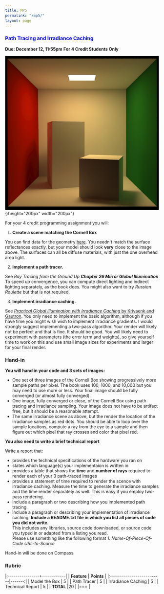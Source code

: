 ```yaml
---
title: MP5
permalink: "/mp5/"
layout: page
---
```


### <span style="color:blue"> Path Tracing and Irradiance Caching  </span>
**Due: December 12, 11:55pm**
**For 4 Credit Students Only**

![Cornell Box](/assets/img/box.jpg){:height="200px" width="200px"}

For your 4 credit programming assignment you will:

1. **Create a scene matching the Cornell Box**

You can find data for the geometry [here](http://www.graphics.cornell.edu/online/box/data.html).
You needn't match the surface reflectances exactly, but your model should look **very** close to the image above.
The surfaces can all be diffuse materials, with just the one overhead area light.  

2. **Implement a path tracer.**

See _Ray Tracing from the Ground Up **Chapter 26 Mirror Global Illumination**_ 
To speed up convergence, you can compute direct lighting and indirect lighting separately, as the book does. 
You might also want to try _Russian Roulette_ but that is not required. 
 
3. **Implement irradiance caching.**  

See [_Practical Global Illumination with Irradiance Caching_ by Krivaenk and Gautron](http://courses.engr.illinois.edu/cs498vr3/fa2018/secure/irradiance.pdf).
You only need to implement the basic algorithm, although if you have time you might wish wish to implement irradiance gradients.
I would strongly suggest implementing a two-pass algorithm. Your render will likely not be perfect and that is fine. It should be good. You will likely need to experiment with parameters (the error term and weights), so give yourself time to work on this and use small image sizes for experiments and larger for your final render.
         
### Hand-in

**You will hand in your code and 3 sets of images:**

+ One set of three images of the Cornell Box showing progressively more sample paths per pixel. The book uses 100, 1000, and 10,000 but you may need to use more or less.
Your final image should be fully converged (or almost fully converged).
+ One image, fully converged or close, of the Cornell Box using path tracing and irradiance sampling. Your image does not have to be artifact free, but it should be a reasonable attempt. 
+ The same irradiance scene as above, but the render the location of the irradiance samples as red dots. You should be able to loop over the sample locations, compute a ray from the eye to a sample and then figure out which pixel that ray crosses and color that pixel red.

**You also need to write a brief technical report**

Write a report that:
+ provides the technical specifications of the hardware you ran on
+ states which language(s) your implementaion is written in
+ provides a table that shows the **time** and **number of rays** required to render each of your 3 path-traced images
+ provides a statement of time required to render the scence with irradiance caching. Measure the time to generate the irradiance samples and the time render separately as well. This is easy if you employ two-pass rendering.
+ include a paragraph or two describing how you implemented path tracing.
+ include a paragraph or describing your implementation of irradiance caching.
**Include a README.txt file in which you list all pieces of code you did not write.**  
This includes any libraries, source code downloaded, or source code you typed in or adapted from a listing you read.  
Please use something like the following format _1. Name-Of-Piece-Of-Code URL-to-Source_ 

Hand-in will be done on Compass.


### Rubric

|:----------------+------------|
| **Feature**           | **Points** |
|:--------------------------|-------:|
| Model the Box      | 5      |
| Path Tracer  | 5      |
| Irradiance Caching | 5      |
| Technical Report    | 5      |
| **TOTAL**	                 |20        |
|===
| 
